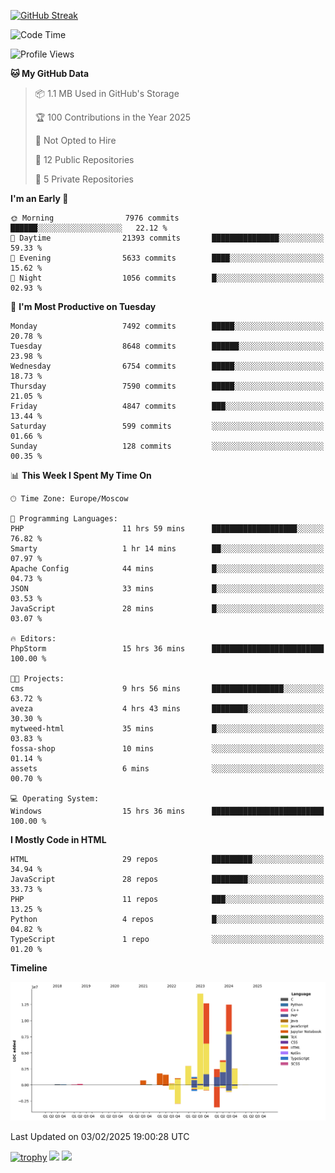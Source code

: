 [![GitHub Streak](https://github-readme-streak-stats.herokuapp.com/?user=yogik10)](https://git.io/streak-stats)
<!--START_SECTION:waka-->
![Code Time](http://img.shields.io/badge/Code%20Time-1%2C108%20hrs%2010%20mins-blue)

![Profile Views](http://img.shields.io/badge/Profile%20Views-0-blue)

**🐱 My GitHub Data** 

> 📦 1.1 MB Used in GitHub's Storage 
 > 
> 🏆 100 Contributions in the Year 2025
 > 
> 🚫 Not Opted to Hire
 > 
> 📜 12 Public Repositories 
 > 
> 🔑 5 Private Repositories 
 > 
**I'm an Early 🐤** 

```text
🌞 Morning                7976 commits        ██████░░░░░░░░░░░░░░░░░░░   22.12 % 
🌆 Daytime                21393 commits       ███████████████░░░░░░░░░░   59.33 % 
🌃 Evening                5633 commits        ████░░░░░░░░░░░░░░░░░░░░░   15.62 % 
🌙 Night                  1056 commits        █░░░░░░░░░░░░░░░░░░░░░░░░   02.93 % 
```
📅 **I'm Most Productive on Tuesday** 

```text
Monday                   7492 commits        █████░░░░░░░░░░░░░░░░░░░░   20.78 % 
Tuesday                  8648 commits        ██████░░░░░░░░░░░░░░░░░░░   23.98 % 
Wednesday                6754 commits        █████░░░░░░░░░░░░░░░░░░░░   18.73 % 
Thursday                 7590 commits        █████░░░░░░░░░░░░░░░░░░░░   21.05 % 
Friday                   4847 commits        ███░░░░░░░░░░░░░░░░░░░░░░   13.44 % 
Saturday                 599 commits         ░░░░░░░░░░░░░░░░░░░░░░░░░   01.66 % 
Sunday                   128 commits         ░░░░░░░░░░░░░░░░░░░░░░░░░   00.35 % 
```


📊 **This Week I Spent My Time On** 

```text
🕑︎ Time Zone: Europe/Moscow

💬 Programming Languages: 
PHP                      11 hrs 59 mins      ███████████████████░░░░░░   76.82 % 
Smarty                   1 hr 14 mins        ██░░░░░░░░░░░░░░░░░░░░░░░   07.97 % 
Apache Config            44 mins             █░░░░░░░░░░░░░░░░░░░░░░░░   04.73 % 
JSON                     33 mins             █░░░░░░░░░░░░░░░░░░░░░░░░   03.53 % 
JavaScript               28 mins             █░░░░░░░░░░░░░░░░░░░░░░░░   03.07 % 

🔥 Editors: 
PhpStorm                 15 hrs 36 mins      █████████████████████████   100.00 % 

🐱‍💻 Projects: 
cms                      9 hrs 56 mins       ████████████████░░░░░░░░░   63.72 % 
aveza                    4 hrs 43 mins       ████████░░░░░░░░░░░░░░░░░   30.30 % 
mytweed-html             35 mins             █░░░░░░░░░░░░░░░░░░░░░░░░   03.83 % 
fossa-shop               10 mins             ░░░░░░░░░░░░░░░░░░░░░░░░░   01.14 % 
assets                   6 mins              ░░░░░░░░░░░░░░░░░░░░░░░░░   00.70 % 

💻 Operating System: 
Windows                  15 hrs 36 mins      █████████████████████████   100.00 % 
```

**I Mostly Code in HTML** 

```text
HTML                     29 repos            █████████░░░░░░░░░░░░░░░░   34.94 % 
JavaScript               28 repos            ████████░░░░░░░░░░░░░░░░░   33.73 % 
PHP                      11 repos            ███░░░░░░░░░░░░░░░░░░░░░░   13.25 % 
Python                   4 repos             █░░░░░░░░░░░░░░░░░░░░░░░░   04.82 % 
TypeScript               1 repo              ░░░░░░░░░░░░░░░░░░░░░░░░░   01.20 % 
```



**Timeline**

![Lines of Code chart](https://raw.githubusercontent.com/Yogik10/Yogik10/main/assets/bar_graph.png)


 Last Updated on 03/02/2025 19:00:28 UTC
<!--END_SECTION:waka-->
[![trophy](https://github-profile-trophy.vercel.app/?username=yogik10)](https://github.com/ryo-ma/github-profile-trophy)
![](https://github-profile-summary-cards.vercel.app/api/cards/profile-details?username=yogik10&theme=solarized_dark)
![](https://github-profile-summary-cards.vercel.app/api/cards/most-commit-language?username=yogik10&theme=solarized_dark)


